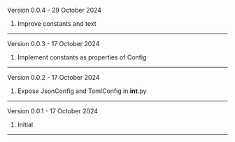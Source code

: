 

Version 0.0.4 - 29 October 2024

1. Improve constants and text
------------------------------

Version 0.0.3 - 17 October 2024

1. Implement constants as properties of Config
------------------------------

Version 0.0.2 - 17 October 2024

1. Expose JsonConfig and TomlConfig in __int__.py
------------------------------

Version 0.0.1 - 17 October 2024

1. Initial 
------------------------------




